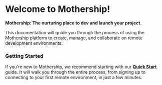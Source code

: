 # Welcome to Mothership!

**Mothership: The nurturing place to dev and launch your project.**

This documentation will guide you through the process of using the Mothership platform to create, manage, and collaborate on remote development environments.

### Getting Started

If you're new to Mothership, we recommend starting with our **[Quick Start](./quick-start.md)** guide. It will walk you through the entire process, from signing up to connecting to your first remote environment, in just a few minutes.
